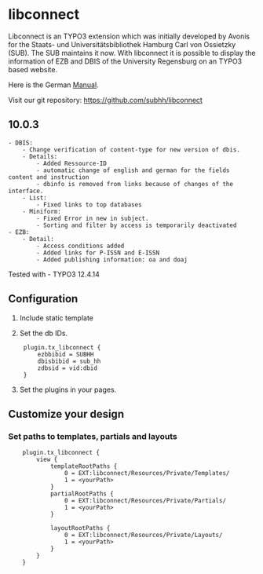 # libconnect

Libconnect is an TYPO3 extension which was initially developed by Avonis for the Staats- und Universitätsbibliothek Hamburg Carl von Ossietzky (SUB).
The SUB maintains it now.
With libconnect it is possible to display the information of EZB and DBIS of the University Regensburg on an TYPO3 based website.

Here is the German [Manual](doc/manual.pdf "Ausführliches Manual").

Visit our git repository: https://github.com/subhh/libconnect

## 10.0.3
    - DBIS: 
        - Change verification of content-type for new version of dbis.
        - Details:
            - Added Ressource-ID
            - automatic change of english and german for the fields content and instruction
            - dbinfo is removed from links because of changes of the interface.
        - List:
            - Fixed links to top databases
        - Miniform:
            - Fixed Error in new in subject.
            - Sorting and filter by access is temporarily deactivated
    - EZB:
        - Detail:
            - Access conditions added
            - Added links for P-ISSN and E-ISSN
            - Added publishing information: oa and doaj

Tested with 
    - TYPO3 12.4.14

## Configuration

1. Include static template
2. Set the db IDs. 
    
        plugin.tx_libconnect {
            ezbbibid = SUBHH
            dbisbibid = sub_hh
            zdbsid = vid:dbid
        }


3. Set the plugins in your pages.

## Customize your design

### Set paths to templates, partials and layouts

        plugin.tx_libconnect {
            view {
                templateRootPaths {
                    0 = EXT:libconnect/Resources/Private/Templates/
                    1 = <yourPath>
                }
                partialRootPaths {
                    0 = EXT:libconnect/Resources/Private/Partials/
                    1 = <yourPath>
                }

                layoutRootPaths {
                    0 = EXT:libconnect/Resources/Private/Layouts/
                    1 = <yourPath>
                }
            }
        }


